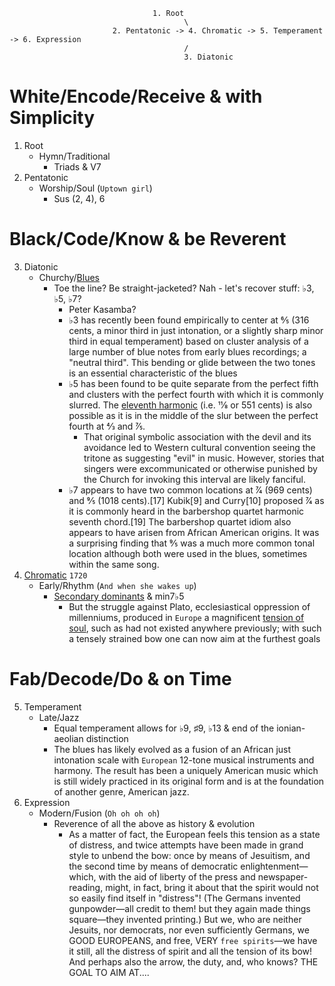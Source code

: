                                     1. Root
                                           \
                           2. Pentatonic -> 4. Chromatic -> 5. Temperament -> 6. Expression
                                           /
                                           3. Diatonic
 

# White/Encode/Receive & with Simplicity
   1. Root
      - Hymn/Traditional
         - Triads & V7 
   2. Pentatonic
      - Worship/Soul (`Uptown girl`)
         - Sus (2, 4), 6 
# Black/Code/Know & be Reverent
   3. Diatonic
      - Churchy/[Blues](https://en.wikipedia.org/wiki/Blue_note)
         - Toe the line? Be straight-jacketed? Nah - let's recover stuff: ♭3, ♭5, ♭7?
            - Peter Kasamba?
            - ♭3 has recently been found empirically to center at 6⁄5 (316 cents, a minor third in just intonation, or a slightly sharp minor third in equal temperament) based on cluster analysis of a large number of blue notes from early blues recordings; a "neutral third". This bending or glide between the two tones is an essential characteristic of the blues
            - ♭5 has been found to be quite separate from the perfect fifth and clusters with the perfect fourth with which it is commonly slurred. The [eleventh harmonic](https://en.wikipedia.org/wiki/Tritone#Eleventh_harmonic) (i.e. 11⁄8 or 551 cents) is also possible as it is in the middle of the slur between the perfect fourth at 4⁄3 and 7⁄5.
               - That original symbolic association with the devil and its avoidance led to Western cultural convention seeing the tritone as suggesting "evil" in music. However, stories that singers were excommunicated or otherwise punished by the Church for invoking this interval are likely fanciful. 
            - ♭7 appears to have two common locations at 7⁄4 (969 cents) and 9⁄5 (1018 cents).[17] Kubik[9] and Curry[10] proposed 7⁄4 as it is commonly heard in the barbershop quartet harmonic seventh chord.[19] The barbershop quartet idiom also appears to have arisen from African American origins. It was a surprising finding that 9⁄5 was a much more common tonal location although both were used in the blues, sometimes within the same song.
   4. [Chromatic](https://en.wikipedia.org/wiki/The_Well-Tempered_Clavier#Recordings) `1720`
      - Early/Rhythm (`And when she wakes up`)
         - [Secondary dominants](https://en.wikipedia.org/wiki/Uptown_Girl) & min7♭5
            - But the struggle against Plato, ecclesiastical oppression of millenniums, produced in `Europe` a magnificent [tension of soul](https://www.gutenberg.org/files/4363/4363-h/4363-h.htm), such as had not existed anywhere previously; with such a tensely strained bow one can now aim at the furthest goals 
# Fab/Decode/Do & on Time
   5. Temperament
      - Late/Jazz
         - Equal temperament allows for ♭9, ♯9, ♭13 & end of the ionian-aeolian distinction
         - The blues has likely evolved as a fusion of an African just intonation scale with `European` 12-tone musical instruments and harmony. The result has been a uniquely American music which is still widely practiced in its original form and is at the foundation of another genre, American jazz.
   6. Expression
      - Modern/Fusion (`Oh oh oh oh`)
         - Reverence of all the above as history & evolution
            - As a matter of fact, the European feels this tension as a state of distress, and twice attempts have been made in grand style to unbend the bow: once by means of Jesuitism, and the second time by means of democratic enlightenment—which, with the aid of liberty of the press and newspaper-reading, might, in fact, bring it about that the spirit would not so easily find itself in "distress"! (The Germans invented gunpowder—all credit to them! but they again made things square—they invented printing.) But we, who are neither Jesuits, nor democrats, nor even sufficiently Germans, we GOOD EUROPEANS, and free, VERY `free spirits`—we have it still, all the distress of spirit and all the tension of its bow! And perhaps also the arrow, the duty, and, who knows? THE GOAL TO AIM AT.... 
